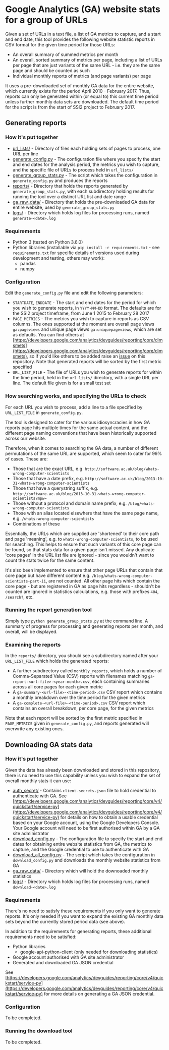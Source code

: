# Google Analytics (GA) website stats for a group of URLs

Given a set of URLs in a text file, a list of GA metrics to capture,
and a start and end date, this tool provides the following website
statistic reports in CSV format for the given time period for those URLs:

* An overall summary of summed metrics per month
* An overall, sorted summary of metrics per page, including a list of
URLs per page that are just variants of the same URL - i.e. they are the
same page and should be counted as such
* Individual monthly reports of metrics (and page variants) per page

It uses a pre-downloaded set of monthly GA data for the entire website,
which currently exists for the period April 2010 - February 2017. Thus,
reports can only be generated within (or equal to) this current time
period unless further monthly data sets are downloaded. The default
time period for the script is from the start of SSI2 project to February
2017.


## Generating reports

### How it's put together

* [url_lists/](url_lists) - Directory of files each holding sets of pages to process,
one URL per line
* [generate_config.py](generate_config.py) - The configuration file where you specify the
start and end dates for the analysis period, the metrics you wish to
capture, and the specific file of URLs to process held in `url_lists/`
* [generate_group_stats.py](generate_group_stats.py) - The script which takes the configuration in
`generate_config.py` and produces the reports
* [reports/](reports) - Directory that holds the reports generated by
`generate_group_stats.py`, with each subdirectory holding results for running
the tool over a distinct URL list and date range
* [ga_raw_data/](ga_raw_data) - Directory that holds the pre-downloaded GA data for
entire website, used by `generate_group_stats.py`
* [logs/](logs) - Directory which holds log files for processing runs, named
`generate-<date>.log`


### Requirements

* Python 3 (tested on Python 3.6.0)
* Python libraries (installable via `pip install -r requirements.txt` -
see `requirements.txt` for specific details of versions used during
development and testing, others may work):
    * pandas
    * numpy


### Configuration

Edit the `generate_config.py` file and edit the following parameters:

* `STARTDATE`, `ENDDATE` - The start and end dates for the period for
which you wish to generate reports, in `YYYY-MM-DD` format. The defaults
are for the SSI2 project timeframe, from June 1 2015 to February 28 2017
* `PAGE_METRICS` - The metrics you wish to capture in reports as CSV columns.
The ones supported at the moment are overall page views `ga:pageviews` and
unique page views `ga:uniquepageviews`, which are set as defaults. You can
find others at [https://developers.google.com/analytics/devguides/reporting/core/dimsmets](https://developers.google.com/analytics/devguides/reporting/core/dimsmets),
so if you'd like others to be added raise an [issue](https://github.com/softwaresaved/ga_group_stats/issues)
on this repository. Note that generated reports will be sorted by the
first metric specified
* `URL_LIST_FILE` - The file of URLs you wish to generate reports
for within the time period, held in the `url_lists/` directory,
with a single URL per line. The default file given is for a small
test set


### How searching works, and specifying the URLs to check

For each URL you wish to process, add a line to a file specified
by `URL_LIST_FILE` in `generate_config.py`.

The tool is designed to cater for the various idiosyncracies in how
GA reports page hits multiple times for the same actual content, and
the different page naming conventions that have been historically
supported across our website.

Therefore, when it comes to searching the GA data, a number of
different permutations of the same URL are supported, which seem
to cater for 99% of cases. These are:

- Those that are the exact URL, e.g. `http://software.ac.uk/blog/whats-wrong-computer-scientists`
- Those that have a date prefix, e.g. `http://software.ac.uk/blog/2013-10-31-whats-wrong-computer-scientists`
- Those that have a querystring suffix, e.g. `http://software.ac.uk/blog/2013-10-31-whats-wrong-computer-scientists?mpw=`
- Those without a protocol and domain name prefix, e.g. `/blog/whats-wrong-computer-scientists`
- Those with an alias located elsewhere that have the same page name, e.g. `/whats-wrong-computer-scientists`
- Combinations of these

Essentially, the URLs which are supplied are 'shortened' to their
core path and page 'meaning', e.g. to `whats-wrong-computer-scientists`,
to be used for searching. This helps to ensure that such variants of this
core page can be found, so that stats data for a given page isn't missed.
Any duplicate 'core pages' in the URL list file are ignored - since you
wouldn't want to count the stats twice for the same content.

It's also been implemented to ensure that other page URLs that contain that
core page but have different content e.g. `/blog/whats-wrong-computer-scientists-part-ii`,
are not counted. All other page hits which contain the core page - but are
registered in GA as page hits regardless - shouldn't be counted are ignored
in statistics calculations, e.g. those with prefixes `404`, `/search?`, etc.


### Running the report generation tool

Simply type `python generate_group_stats.py` at the command line. A
summary of progress for processing and generating reports per month,
and overall, will be displayed.


### Examining the reports

In the `reports/` directory, you should see a subdirectory named after
your `URL_LIST_FILE` which holds the generated reports:

* A further subdirectory called `monthly_reports`, which holds a
number of Comma-Separated Value (CSV) reports with filenames matching
`ga-report-<url-file>-<year-month>.csv`, each containing summaries across
all core pages for each given metric
* A `ga-summary-<url-file>-<time-period>.csv` CSV report which contains
a monthly breakdown over the time period for the given metrics
* A `ga-complete-<url-file>-<time-period>.csv` CSV report which contains
an overall breakdown, per core page, for the given metrics

Note that each report will be sorted by the first metric specified
in `PAGE_METRICS` given in `generate_config.py`, and reports generated
will overwrite any existing ones.


## Downloading GA stats data

### How it's put together

Given the data has already been downloaded and stored in this repository,
there is no need to use this capability unless you wish to expand the set
of overall monthly stats it can use:

* [auth_secret/](auth_secret) - Contains `client-secrets.json` file to hold credential
to authenticate with GA. See [https://developers.google.com/analytics/devguides/reporting/core/v4/quickstart/service-py](https://developers.google.com/analytics/devguides/reporting/core/v4/quickstart/service-py)
for details on how to obtain a usable credential based on your Google
account, using the Google Developers Console. Your Google account will
need to be first authorised within GA by a GA site administrator
* [download_config.py](download_config.py) - The configuration file to specify the start and
end dates for obtaining entire website statistics from GA, the metrics
to capture, and the Google credential to use to authenticate with GA
* [download_all_config.py](download_all_config.py) - The script which takes the configuration in
`download_config.py` and downloads the monthly website statistics from GA
* [ga_raw_data/](ga_raw_data) - Directory which will hold the downoaded monthly
statistics
* [logs/](logs) - Directory which holds log files for processing runs, named
`download-<date>.log`

### Requirements

There's no need to satisfy these requirements if you only want to
generate reports. It's only needed if you want to expand the existing
GA monthly data sets beyond the currently stored period data (see above).

In addition to the requirements for generating reports, these additional
requirements need to be satisfied:

* Python libraries
    * google-api-python-client (only needed for downloading statistics)
* Google account authorised with GA site administrator
* Generated and downloaded GA JSON credential

See [https://developers.google.com/analytics/devguides/reporting/core/v4/quickstart/service-py](https://developers.google.com/analytics/devguides/reporting/core/v4/quickstart/service-py)
for more details on generating a GA JSON credential.

### Configuration

To be completed.

### Running the download tool

To be completed.
